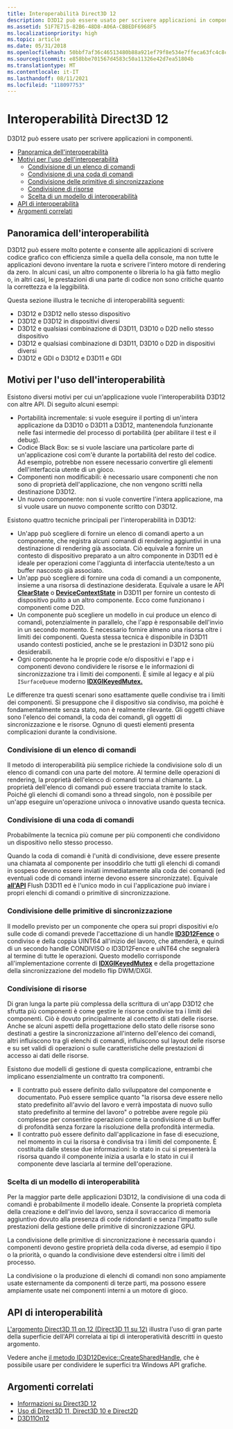 ```yaml
---
title: Interoperabilità Direct3D 12
description: D3D12 può essere usato per scrivere applicazioni in componenti.
ms.assetid: 51F7E715-82B6-48D8-A06A-CBBEDF6968F5
ms.localizationpriority: high
ms.topic: article
ms.date: 05/31/2018
ms.openlocfilehash: 50bbf7af36c46513480b88a921ef79f8e534e7ffeca63fc4c8c34721b0578f05
ms.sourcegitcommit: e858bbe701567d4583c50a11326e42d7ea51804b
ms.translationtype: MT
ms.contentlocale: it-IT
ms.lasthandoff: 08/11/2021
ms.locfileid: "118097753"
---
```

# <a name="direct3d-12-interop"></a>Interoperabilità Direct3D 12

D3D12 può essere usato per scrivere applicazioni in componenti.

-   [Panoramica dell'interoperabilità](#interop-overview)
-   [Motivi per l'uso dell'interoperabilità](#reasons-for-using-interop)
    -   [Condivisione di un elenco di comandi](#sharing-a-command-list)
    -   [Condivisione di una coda di comandi](#sharing-a-command-queue)
    -   [Condivisione delle primitive di sincronizzazione](#sharing-sync-primitives)
    -   [Condivisione di risorse](#sharing-resources)
    -   [Scelta di un modello di interoperabilità](#choosing-an-interop-model)
-   [API di interoperabilità](#interop-apis)
-   [Argomenti correlati](#related-topics)

## <a name="interop-overview"></a>Panoramica dell'interoperabilità

D3D12 può essere molto potente e consente alle applicazioni di scrivere codice grafico con efficienza simile a quella della console, ma non tutte le applicazioni devono inventare la ruota e scrivere l'intero motore di rendering da zero. In alcuni casi, un altro componente o libreria lo ha già fatto meglio o, in altri casi, le prestazioni di una parte di codice non sono critiche quanto la correttezza e la leggibilità.

Questa sezione illustra le tecniche di interoperabilità seguenti:

-   D3D12 e D3D12 nello stesso dispositivo
-   D3D12 e D3D12 in dispositivi diversi
-   D3D12 e qualsiasi combinazione di D3D11, D3D10 o D2D nello stesso dispositivo
-   D3D12 e qualsiasi combinazione di D3D11, D3D10 o D2D in dispositivi diversi
-   D3D12 e GDI o D3D12 e D3D11 e GDI

## <a name="reasons-for-using-interop"></a>Motivi per l'uso dell'interoperabilità

Esistono diversi motivi per cui un'applicazione vuole l'interoperabilità D3D12 con altre API. Di seguito alcuni esempi:

-   Portabilità incrementale: si vuole eseguire il porting di un'intera applicazione da D3D10 o D3D11 a D3D12, mantenendola funzionante nelle fasi intermedie del processo di portabilità (per abilitare il test e il debug).
-   Codice Black Box: se si vuole lasciare una particolare parte di un'applicazione così com'è durante la portabilità del resto del codice. Ad esempio, potrebbe non essere necessario convertire gli elementi dell'interfaccia utente di un gioco.
-   Componenti non modificabili: è necessario usare componenti che non sono di proprietà dell'applicazione, che non vengono scritti nella destinazione D3D12.
-   Un nuovo componente: non si vuole convertire l'intera applicazione, ma si vuole usare un nuovo componente scritto con D3D12.

Esistono quattro tecniche principali per l'interoperabilità in D3D12:

-   Un'app può scegliere di fornire un elenco di comandi aperto a un componente, che registra alcuni comandi di rendering aggiuntivi in una destinazione di rendering già associata. Ciò equivale a fornire un contesto di dispositivo preparato a un altro componente in D3D11 ed è ideale per operazioni come l'aggiunta di interfaccia utente/testo a un buffer nascosto già associato.
-   Un'app può scegliere di fornire una coda di comandi a un componente, insieme a una risorsa di destinazione desiderata. Equivale a usare le API [**ClearState**](/windows/desktop/api/d3d11/nf-d3d11-id3d11devicecontext-clearstate) o [**DeviceContextState**](/windows/desktop/api/d3d11_1/nn-d3d11_1-id3ddevicecontextstate) in D3D11 per fornire un contesto di dispositivo pulito a un altro componente. Ecco come funzionano i componenti come D2D.
-   Un componente può scegliere un modello in cui produce un elenco di comandi, potenzialmente in parallelo, che l'app è responsabile dell'invio in un secondo momento. È necessario fornire almeno una risorsa oltre i limiti dei componenti. Questa stessa tecnica è disponibile in D3D11 usando contesti posticied, anche se le prestazioni in D3D12 sono più desiderabili.
-   Ogni componente ha le proprie code e/o dispositivi e l'app e i componenti devono condividere le risorse e le informazioni di sincronizzazione tra i limiti dei componenti. È simile al legacy e al più `ISurfaceQueue` moderno [**IDXGIKeyedMutex.**](/windows/desktop/api/dxgi/nn-dxgi-idxgikeyedmutex)

Le differenze tra questi scenari sono esattamente quelle condivise tra i limiti dei componenti. Si presuppone che il dispositivo sia condiviso, ma poiché è fondamentalmente senza stato, non è realmente rilevante. Gli oggetti chiave sono l'elenco dei comandi, la coda dei comandi, gli oggetti di sincronizzazione e le risorse. Ognuno di questi elementi presenta complicazioni durante la condivisione.

### <a name="sharing-a-command-list"></a>Condivisione di un elenco di comandi

Il metodo di interoperabilità più semplice richiede la condivisione solo di un elenco di comandi con una parte del motore. Al termine delle operazioni di rendering, la proprietà dell'elenco di comandi torna al chiamante. La proprietà dell'elenco di comandi può essere tracciata tramite lo stack. Poiché gli elenchi di comandi sono a thread singolo, non è possibile per un'app eseguire un'operazione univoca o innovative usando questa tecnica.

### <a name="sharing-a-command-queue"></a>Condivisione di una coda di comandi

Probabilmente la tecnica più comune per più componenti che condividono un dispositivo nello stesso processo.

Quando la coda di comandi è l'unità di condivisione, deve essere presente una chiamata al componente per insoddirlo che tutti gli elenchi di comandi in sospeso devono essere inviati immediatamente alla coda dei comandi (ed eventuali code di comandi interne devono essere sincronizzate). Equivale [**all'API**](/windows/desktop/api/d3d11/nf-d3d11-id3d11devicecontext-flush) Flush D3D11 ed è l'unico modo in cui l'applicazione può inviare i propri elenchi di comandi o primitive di sincronizzazione.

### <a name="sharing-sync-primitives"></a>Condivisione delle primitive di sincronizzazione

Il modello previsto per un componente che opera sui propri dispositivi e/o sulle code di comandi prevede l'accettazione di un handle [**ID3D12Fence**](/windows/desktop/api/d3d12/nn-d3d12-id3d12fence) o condiviso e della coppia UINT64 all'inizio del lavoro, che attenderà, e quindi di un secondo handle CONDIVISO o ID3D12Fence e uiNT64 che segnalerà al termine di tutte le operazioni. Questo modello corrisponde all'implementazione corrente di [**IDXGIKeyedMutex**](/windows/desktop/api/dxgi/nn-dxgi-idxgikeyedmutex) e della progettazione della sincronizzazione del modello flip DWM/DXGI.

### <a name="sharing-resources"></a>Condivisione di risorse

Di gran lunga la parte più complessa della scrittura di un'app D3D12 che sfrutta più componenti è come gestire le risorse condivise tra i limiti dei componenti. Ciò è dovuto principalmente al concetto di stati delle risorse. Anche se alcuni aspetti della progettazione dello stato delle risorse sono destinati a gestire la sincronizzazione all'interno dell'elenco dei comandi, altri influiscono tra gli elenchi di comandi, influiscono sul layout delle risorse e su set validi di operazioni o sulle caratteristiche delle prestazioni di accesso ai dati delle risorse.

Esistono due modelli di gestione di questa complicazione, entrambi che implicano essenzialmente un contratto tra componenti.

-   Il contratto può essere definito dallo sviluppatore del componente e documentato. Può essere semplice quanto "la risorsa deve essere nello stato predefinito all'avvio del lavoro e verrà impostata di nuovo sullo stato predefinito al termine del lavoro" o potrebbe avere regole più complesse per consentire operazioni come la condivisione di un buffer di profondità senza forzare la risoluzione della profondità intermedia.
-   Il contratto può essere definito dall'applicazione in fase di esecuzione, nel momento in cui la risorsa è condivisa tra i limiti del componente. È costituita dalle stesse due informazioni: lo stato in cui si presenterà la risorsa quando il componente inizia a usarla e lo stato in cui il componente deve lasciarla al termine dell'operazione.

### <a name="choosing-an-interop-model"></a>Scelta di un modello di interoperabilità

Per la maggior parte delle applicazioni D3D12, la condivisione di una coda di comandi è probabilmente il modello ideale. Consente la proprietà completa della creazione e dell'invio del lavoro, senza il sovraccarico di memoria aggiuntivo dovuto alla presenza di code ridondanti e senza l'impatto sulle prestazioni della gestione delle primitive di sincronizzazione GPU.

La condivisione delle primitive di sincronizzazione è necessaria quando i componenti devono gestire proprietà della coda diverse, ad esempio il tipo o la priorità, o quando la condivisione deve estendersi oltre i limiti del processo.

La condivisione o la produzione di elenchi di comandi non sono ampiamente usate esternamente da componenti di terze parti, ma possono essere ampiamente usate nei componenti interni a un motore di gioco.

## <a name="interop-apis"></a>API di interoperabilità

[L'argomento Direct3D 11 on 12 (Direct3D 11 su 12)](./direct3d-11-on-12.md) illustra l'uso di gran parte della superficie dell'API correlata ai tipi di interoperatività descritti in questo argomento.

Vedere anche [il metodo ID3D12Device::CreateSharedHandle,](/windows/win32/api/d3d12/nf-d3d12-id3d12device-createsharedhandle) che è possibile usare per condividere le superfici tra Windows API grafiche.

## <a name="related-topics"></a>Argomenti correlati

* [Informazioni su Direct3D 12](directx-12-getting-started.md)
* [Uso di Direct3D 11, Direct3D 10 e Direct2D](direct3d-12-interop.md)
* [D3D11On12](./direct3d-11-on-12.md)